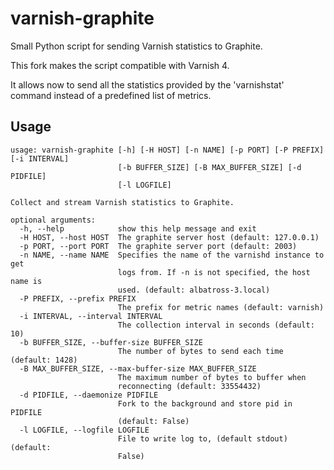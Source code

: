 # varnish-graphite

Small Python script for sending Varnish statistics to Graphite.

This fork makes the script compatible with Varnish 4.

It allows now to send all the statistics provided by the 'varnishstat' command instead of a predefined list of metrics.

## Usage

```
usage: varnish-graphite [-h] [-H HOST] [-n NAME] [-p PORT] [-P PREFIX] [-i INTERVAL]
                        [-b BUFFER_SIZE] [-B MAX_BUFFER_SIZE] [-d PIDFILE]
                        [-l LOGFILE]

Collect and stream Varnish statistics to Graphite.

optional arguments:
  -h, --help            show this help message and exit
  -H HOST, --host HOST  The graphite server host (default: 127.0.0.1)
  -p PORT, --port PORT  The graphite server port (default: 2003)
  -n NAME, --name NAME  Specifies the name of the varnishd instance to get
                        logs from. If -n is not specified, the host name is
                        used. (default: albatross-3.local)
  -P PREFIX, --prefix PREFIX
                        The prefix for metric names (default: varnish)
  -i INTERVAL, --interval INTERVAL
                        The collection interval in seconds (default: 10)
  -b BUFFER_SIZE, --buffer-size BUFFER_SIZE
                        The number of bytes to send each time (default: 1428)
  -B MAX_BUFFER_SIZE, --max-buffer-size MAX_BUFFER_SIZE
                        The maximum number of bytes to buffer when
                        reconnecting (default: 33554432)
  -d PIDFILE, --daemonize PIDFILE
                        Fork to the background and store pid in PIDFILE
                        (default: False)
  -l LOGFILE, --logfile LOGFILE
                        File to write log to, (default stdout) (default:
                        False)
```
